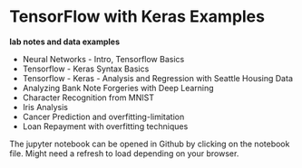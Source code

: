 # TensorFlow with Keras Examples

**lab notes and data examples** 

- Neural Networks - Intro, Tensorflow Basics     
- Tensorflow - Keras Syntax Basics
- Tensorflow - Keras - Analysis and Regression with Seattle Housing Data
- Analyzing Bank Note Forgeries with Deep Learning
- Character Recognition from MNIST 
- Iris Analysis
- Cancer Prediction and overfitting-limitation
- Loan Repayment with overfitting techniques

The jupyter notebook can be opened in Github by clicking on the notebook file. Might need a refresh to load depending on your browser.
